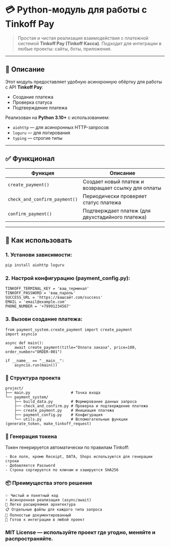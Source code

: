 # 💳 Python-модуль для работы с Tinkoff Pay

> Простая и чистая реализация взаимодействия с платежной системой **Tinkoff Pay (Tinkoff Касса)**. Подходит для интеграции в любые проекты: сайты, боты, приложения.

---

## 📌 Описание

Этот модуль предоставляет удобную асинхронную обёртку для работы с API **Tinkoff Pay**:
- Создание платежа
- Проверка статуса
- Подтверждение платежа

Реализован на **Python 3.10+** с использованием:
- `aiohttp` — для асинхронных HTTP-запросов
- `loguru` — для логирования
- `typing` — строгие типы

---

## ✅ Функционал

| Функция | Описание |
|--------|----------|
| `create_payment()` | Создает новый платеж и возвращает ссылку для оплаты |
| `check_and_confirm_payment()` | Периодически проверяет статус платежа |
| `confirm_payment()` | Подтверждает платеж (для двухстадийного платежа) |

---

## 🧩 Как использовать

### 1. Установи зависимости:

```bash
pip install aiohttp loguru
```

### 2. Настрой конфигурацию (payment_config.py):
```
TINKOFF_TERMINAL_KEY = 'ваш_терминал'
TINKOFF_PASSWORD = 'ваш_пароль'
SUCCESS_URL = 'https://вашсайт.com/success' 
EMAIL = 'email@example.com'
PHONE_NUMBER = '+79991234567'
```

### 3. Вызови создание платежа:
```
from payment_system.create_payment import create_payment
import asyncio

async def main():
    await create_payment(title="Оплата заказа", price=100, order_number="ORDER-001")

if __name__ == "__main__":
    asyncio.run(main())
```

### 📁 Структура проекта 
```
project/
├── main.py                  # Точка входа
└── payment_system/
    ├── build_data.py        # Формирование данных запроса
    ├── check_and_confirm.py # Проверка и подтверждение платежа
    ├── create_payment.py    # Инициация платежа
    ├── payment_config.py    # Конфигурация
    └── utils.py             # Вспомогательные функции (generate_token, make_tinkoff_request)
```

### 🔐 Генерация токена 

Токен генерируется автоматически по правилам Tinkoff: 

    - Все поля, кроме Receipt, DATA, Shops используются для генерации строки
    - Добавляется Password
    - Строка сортируется по ключам и хэшируется SHA256

### 📦 Преимущества этого решения 

    ✨ Чистый и понятный код
    ⚡ Асинхронная реализация (async/await)
    🧪 Легко расширяемая архитектура
    📋 Отдельные файлы для каждого типа запроса
    📜 Полностью документированный
    📎 Готов к интеграции в любой проект
     
     
### MIT License — используйте проект где угодно, меняйте и распространяйте. 

     
